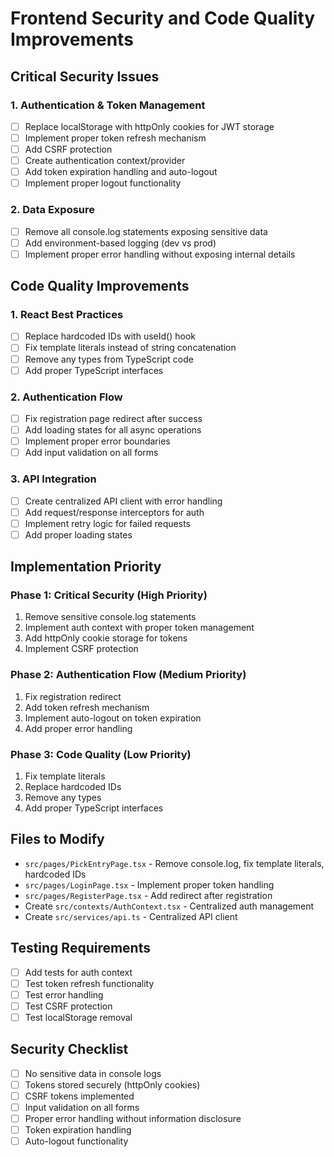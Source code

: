 # Frontend Security and Code Quality Improvements

## Critical Security Issues

### 1. Authentication & Token Management
- [ ] Replace localStorage with httpOnly cookies for JWT storage
- [ ] Implement proper token refresh mechanism
- [ ] Add CSRF protection
- [ ] Create authentication context/provider
- [ ] Add token expiration handling and auto-logout
- [ ] Implement proper logout functionality

### 2. Data Exposure
- [ ] Remove all console.log statements exposing sensitive data
- [ ] Add environment-based logging (dev vs prod)
- [ ] Implement proper error handling without exposing internal details

## Code Quality Improvements

### 1. React Best Practices
- [ ] Replace hardcoded IDs with useId() hook
- [ ] Fix template literals instead of string concatenation
- [ ] Remove any types from TypeScript code
- [ ] Add proper TypeScript interfaces

### 2. Authentication Flow
- [ ] Fix registration page redirect after success
- [ ] Add loading states for all async operations
- [ ] Implement proper error boundaries
- [ ] Add input validation on all forms

### 3. API Integration
- [ ] Create centralized API client with error handling
- [ ] Add request/response interceptors for auth
- [ ] Implement retry logic for failed requests
- [ ] Add proper loading states

## Implementation Priority

### Phase 1: Critical Security (High Priority)
1. Remove sensitive console.log statements
2. Implement auth context with proper token management
3. Add httpOnly cookie storage for tokens
4. Implement CSRF protection

### Phase 2: Authentication Flow (Medium Priority)
1. Fix registration redirect
2. Add token refresh mechanism
3. Implement auto-logout on token expiration
4. Add proper error handling

### Phase 3: Code Quality (Low Priority)
1. Fix template literals
2. Replace hardcoded IDs
3. Remove any types
4. Add proper TypeScript interfaces

## Files to Modify

- `src/pages/PickEntryPage.tsx` - Remove console.log, fix template literals, hardcoded IDs
- `src/pages/LoginPage.tsx` - Implement proper token handling
- `src/pages/RegisterPage.tsx` - Add redirect after registration
- Create `src/contexts/AuthContext.tsx` - Centralized auth management
- Create `src/services/api.ts` - Centralized API client

## Testing Requirements

- [ ] Add tests for auth context
- [ ] Test token refresh functionality
- [ ] Test error handling
- [ ] Test CSRF protection
- [ ] Test localStorage removal

## Security Checklist

- [ ] No sensitive data in console logs
- [ ] Tokens stored securely (httpOnly cookies)
- [ ] CSRF tokens implemented
- [ ] Input validation on all forms
- [ ] Proper error handling without information disclosure
- [ ] Token expiration handling
- [ ] Auto-logout functionality